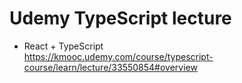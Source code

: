 # Udemy TypeScript lecture 
- React + TypeScript <br>
https://kmooc.udemy.com/course/typescript-course/learn/lecture/33550854#overview